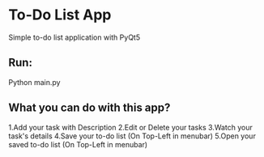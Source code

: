 # To-Do List App
Simple to-do list application with PyQt5 

## Run:
Python main.py

## What you can do with this app?
1.Add your task with Description
2.Edit or Delete your tasks
3.Watch your task's details
4.Save your to-do list (On Top-Left in menubar)
5.Open your saved to-do list (On Top-Left in menubar)
